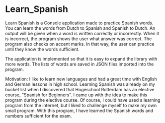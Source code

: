 # Learn_Spanish
Learn Spanish is a Console application made to practice Spanish words. You can learn the words from Dutch to Spanish and Spanish to Dutch. An output will be given when a word is written correctly or incorrectly. When it is incorrect, the program shows the user what answer was correct. The program also checks on accent marks. In that way, the user can practice until they know the words sufficient.

The application is implemented so that it is easy to expand the library with more words. The lists of words are saved in JSON files imported into the program.

Motivation:
I like to learn new languages and had a great time with English and German lessons in high school. Learning Spanish was already on my bucket list when I discovered that Hogeschool Rotterdam has an elective course, "Spanish for Beginners". I came up with the idea to make this program during the elective course. Of course, I could have used a learning program from the internet, but I liked to challenge myself to make my own small program. With this program, I have learned the Spanish words and numbers sufficient for the exam.
